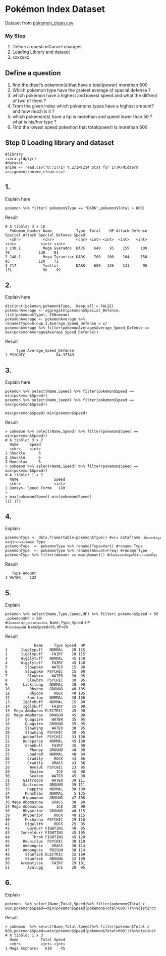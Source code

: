 # Pokémon Index Dataset

Dataset from [pokemon_clean.csv](./pokemon_cleandata.csv)


### My Step
1. Define a questionCancel changes
2. Loading Library and dataset
3. xxxxxxx

## Define a question

1. find the dteel's pokemon(s)that have a total(power) morethan 600 
2. Which pokemon type have the gratest average of special defense ?
3. which pokemon have a highest and lowest speed and what the diffrent of two of them ?
4. From the given index which pokemons types have a highest amount? and how much is it ?
5. which pokemon(s) have a hp is morethan and speed lower than 50 ? what is his/her type ? 
6. Find the lowest speed pokemon that total(power) is morethan 600

## Step 0 Loading library and dataset

```
#library
library(dplyr)
#dataset
anime <- read.csv("D:/IT/IT Y.2/INT214 Stat for IT/R/Midterm assignment/anime_clean.csv)
```

## 1.

Explain here

```
pokemon %>% filter( pokemon$Type == "DARK",pokemon$Total > 600)
```

Result

```
# A tibble: 3 x 10
  Pokemon_Number Name           Type  Total    HP Attack Defense Special_Attack Special_Defense Speed
  <chr>          <chr>          <chr> <int> <int>  <int>   <int>          <int>           <int> <int>
1 130.1          Mega Gyarados  DARK    640    95    155     109             70             130    81
2 248.1          Mega Tyranitar DARK    700   100    164     150             95             120    71
3 717            Yveltal        DARK    680   126    131      95            131              98    99
```


## 2.

Explain here
```
distinct(pokemon,pokemon$Type, .keep_all = FALSE)
pokemonAverage <- aggregate(pokemon$Special_Defense, list(pokemon$Type), FUN=mean)
pokemonAverage <- pokemonAverage %>% rename(Type=Group.1,Average_Speed_Defense = x)
pokemonAverage %>% filter(pokemonAverage$Average_Speed_Defense == max(pokemonAverage$Average_Speed_Defense))
```
Result
```
     Type Average_Speed_Defense
1 PSYCHIC              84.37349
```


## 3. 

Explain here
```
pokemon %>% select(Name,Speed) %>% filter(pokemon$Speed == min(pokemon$Speed))
pokemon %>% select(Name,Speed) %>% filter(pokemon$Speed == max(pokemon$Speed))

max(pokemon$Speed)-min(pokemon$Speed)
```
Result
```
> pokemon %>% select(Name,Speed) %>% filter(pokemon$Speed == min(pokemon$Speed))
# A tibble: 3 x 2
  Name     Speed
  <chr>    <int>
1 Shuckle      5
2 Shuckle      5
3 Munchlax     5
> pokemon %>% select(Name,Speed) %>% filter(pokemon$Speed == max(pokemon$Speed))
# A tibble: 1 x 2
  Name                Speed
  <chr>               <int>
1 Deoxys- Speed Forme   180
> 
> max(pokemon$Speed)-min(pokemon$Speed)
[1] 175
```

## 4.
Explain
```
pokemonType <- data.frame(table(pokemon$Type)) #สร้าง dataframe เพื่อเเยกข้อมูลเเละรู้จำนวนของเเต่ละ Type
pokemonType  <- pokemonType %>% rename(Type=Var1) #rename Type
pokemonType  <- pokemonType %>% rename(Amount=Freq) #rename Type
pokemonType %>% filter(Amount == max(Amount)) #เลือกเฉพาะข้อมูลที่มีจำนวนมากที่สุด

```
Result
```
   Type Amount
1 WATER    122
```

## 5. 
Explain
```
pokemon %>% select(Name,Type,Speed,HP) %>% filter( pokemon$Speed < 50 ,pokemon$HP > 80) 
#เลือกเเสดงข้อมูลเฉพาะคอลัมน์ Name,Type,Speed,HP 
#เลือกข้อมูลที่มี NameSpeed<50,HP>80

```
Result
```
             Name     Type Speed  HP
1      Jigglypuff   NORMAL    20 115
2      Jigglypuff    FAIRY    20 115
3      Wigglytuff   NORMAL    45 140
4      Wigglytuff    FAIRY    45 140
5        Slowpoke    WATER    15  90
6        Slowpoke  PSYCHIC    15  90
7         Slowbro    WATER    30  95
8         Slowbro  PSYCHIC    30  95
9       Lickitung   NORMAL    30  90
10         Rhydon   GROUND    40 105
11         Rhydon     ROCK    40 105
12        Snorlax   NORMAL    30 160
13      Igglybuff   NORMAL    15  90
14      Igglybuff    FAIRY    15  90
15  Mega Ampharos ELECTRIC    45  90
16  Mega Ampharos   DRAGON    45  90
17       Quagsire    WATER    35  95
18       Quagsire   GROUND    35  95
19       Slowking    WATER    30  95
20       Slowking  PSYCHIC    30  95
21      Wobbuffet  PSYCHIC    33 190
22      Dunsparce   NORMAL    45 100
23       Granbull    FAIRY    45  90
24         Phanpy   GROUND    40  90
25        Loudred   NORMAL    48  84
26        Cradily     ROCK    43  86
27        Cradily    GRASS    43  86
28         Wynaut  PSYCHIC    23  95
29         Sealeo      ICE    45  90
30         Sealeo    WATER    45  90
31      Gastrodon    WATER    39 111
32      Gastrodon   GROUND    39 111
33        Happiny   NORMAL    30 100
34       Munchlax   NORMAL     5 135
35      Hippowdon   GROUND    47 108
36 Mega Abomasnow    GRASS    30  90
37 Mega Abomasnow      ICE    30  90
38      Rhyperior   GROUND    40 115
39      Rhyperior     ROCK    40 115
40       Musharna  PSYCHIC    29 116
41       Gigalith     ROCK    25  85
42        Gurdurr FIGHTING    40  85
43     Conkeldurr FIGHTING    45 105
44          Throh FIGHTING    45 120
45      Reuniclus  PSYCHIC    30 110
46      Amoonguss    GRASS    30 114
47      Amoonguss   POISON    30 114
48       Stunfisk ELECTRIC    32 109
49       Stunfisk   GROUND    32 109
50     Aromatisse    FAIRY    29 101
51        Avalugg      ICE    28  95
```

## 6.
Explain
```
pokemon  %>% select(Name,Total,Speed)%>% filter(pokemon$Total > 600,pokemon$Speed==min(pokemon$Speed[pokemon$Total>600]))%>%distinct 
```
Result
```
> pokemon  %>% select(Name,Total,Speed)%>% filter(pokemon$Total > 600,pokemon$Speed==min(pokemon$Speed[pokemon$Total>600]))%>%distinct
# A tibble: 1 x 3
  Name          Total Speed
  <chr>         <int> <int>
1 Mega Ampharos   610    45
```
